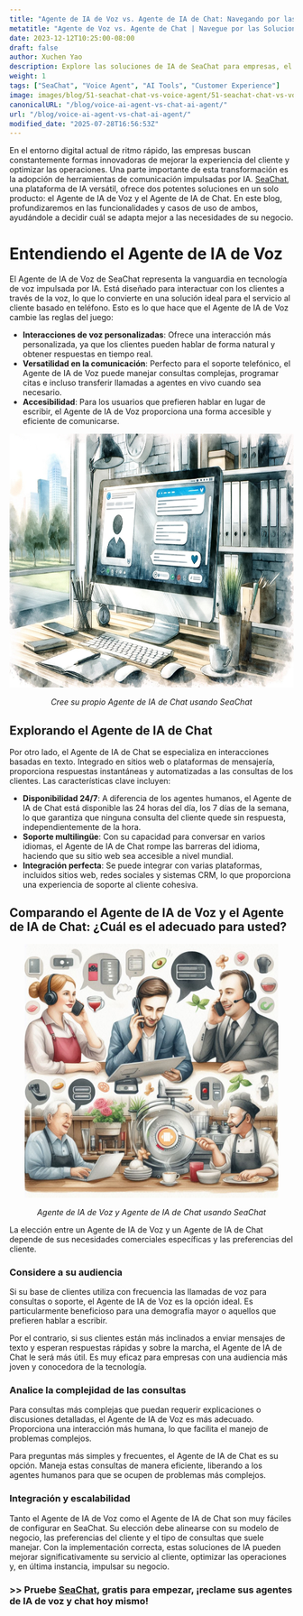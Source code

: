 ```yaml
---
title: "Agente de IA de Voz vs. Agente de IA de Chat: Navegando por las Soluciones de IA de SeaChat para su Negocio"
metatitle: "Agente de Voz vs. Agente de Chat | Navegue por las Soluciones de IA de SeaChat"
date: 2023-12-12T10:25:00-08:00
draft: false
author: Xuchen Yao
description: Explore las soluciones de IA de SeaChat para empresas, el Agente de IA de Voz para el servicio al cliente basado en voz y el Agente de IA de Chat para interacciones basadas en texto, cada uno con características y casos de uso únicos.
weight: 1
tags: ["SeaChat", "Voice Agent", "AI Tools", "Customer Experience"]
image: images/blog/51-seachat-chat-vs-voice-agent/51-seachat-chat-vs-voice-agent.png
canonicalURL: "/blog/voice-ai-agent-vs-chat-ai-agent/"
url: "/blog/voice-ai-agent-vs-chat-ai-agent/"
modified_date: "2025-07-28T16:56:53Z"
---
```


En el entorno digital actual de ritmo rápido, las empresas buscan constantemente formas innovadoras de mejorar la experiencia del cliente y optimizar las operaciones. Una parte importante de esta transformación es la adopción de herramientas de comunicación impulsadas por IA. [SeaChat](https://chat.seasalt.ai/?utm_source=blog), una plataforma de IA versátil, ofrece dos potentes soluciones en un solo producto: el Agente de IA de Voz y el Agente de IA de Chat. En este blog, profundizaremos en las funcionalidades y casos de uso de ambos, ayudándole a decidir cuál se adapta mejor a las necesidades de su negocio.

# Entendiendo el Agente de IA de Voz

El Agente de IA de Voz de SeaChat representa la vanguardia en tecnología de voz impulsada por IA. Está diseñado para interactuar con los clientes a través de la voz, lo que lo convierte en una solución ideal para el servicio al cliente basado en teléfono. Esto es lo que hace que el Agente de IA de Voz cambie las reglas del juego:

- **Interacciones de voz personalizadas**: Ofrece una interacción más personalizada, ya que los clientes pueden hablar de forma natural y obtener respuestas en tiempo real.
- **Versatilidad en la comunicación**: Perfecto para el soporte telefónico, el Agente de IA de Voz puede manejar consultas complejas, programar citas e incluso transferir llamadas a agentes en vivo cuando sea necesario.
- **Accesibilidad**: Para los usuarios que prefieren hablar en lugar de escribir, el Agente de IA de Voz proporciona una forma accesible y eficiente de comunicarse.

<center>
<img height="450px" src="/images/blog/50x-all-seachat-agents/build-your-own-chat-ai-agent.jpeg" alt="Cree su propio Agente de IA de Chat usando SeaChat"/>

*Cree su propio Agente de IA de Chat usando SeaChat*
</center>


## Explorando el Agente de IA de Chat

Por otro lado, el Agente de IA de Chat se especializa en interacciones basadas en texto. Integrado en sitios web o plataformas de mensajería, proporciona respuestas instantáneas y automatizadas a las consultas de los clientes. Las características clave incluyen:

- **Disponibilidad 24/7**: A diferencia de los agentes humanos, el Agente de IA de Chat está disponible las 24 horas del día, los 7 días de la semana, lo que garantiza que ninguna consulta del cliente quede sin respuesta, independientemente de la hora.
- **Soporte multilingüe**: Con su capacidad para conversar en varios idiomas, el Agente de IA de Chat rompe las barreras del idioma, haciendo que su sitio web sea accesible a nivel mundial.
- **Integración perfecta**: Se puede integrar con varias plataformas, incluidos sitios web, redes sociales y sistemas CRM, lo que proporciona una experiencia de soporte al cliente cohesiva.

## Comparando el Agente de IA de Voz y el Agente de IA de Chat: ¿Cuál es el adecuado para usted?

<center>
<img height="450px" src="/images/blog/50x-all-seachat-agents/call-or-text-agents.jpeg" alt="Agente de IA de Voz y Agente de IA de Chat usando SeaChat"/>

*Agente de IA de Voz y Agente de IA de Chat usando SeaChat*
</center>

La elección entre un Agente de IA de Voz y un Agente de IA de Chat depende de sus necesidades comerciales específicas y las preferencias del cliente.

### Considere a su audiencia

Si su base de clientes utiliza con frecuencia las llamadas de voz para consultas o soporte, el Agente de IA de Voz es la opción ideal. Es particularmente beneficioso para una demografía mayor o aquellos que prefieren hablar a escribir.

Por el contrario, si sus clientes están más inclinados a enviar mensajes de texto y esperan respuestas rápidas y sobre la marcha, el Agente de IA de Chat le será más útil. Es muy eficaz para empresas con una audiencia más joven y conocedora de la tecnología.

### Analice la complejidad de las consultas

Para consultas más complejas que puedan requerir explicaciones o discusiones detalladas, el Agente de IA de Voz es más adecuado. Proporciona una interacción más humana, lo que facilita el manejo de problemas complejos.

Para preguntas más simples y frecuentes, el Agente de IA de Chat es su opción. Maneja estas consultas de manera eficiente, liberando a los agentes humanos para que se ocupen de problemas más complejos.

### Integración y escalabilidad

Tanto el Agente de IA de Voz como el Agente de IA de Chat son muy fáciles de configurar en SeaChat. Su elección debe alinearse con su modelo de negocio, las preferencias del cliente y el tipo de consultas que suele manejar. Con la implementación correcta, estas soluciones de IA pueden mejorar significativamente su servicio al cliente, optimizar las operaciones y, en última instancia, impulsar su negocio.


### >> Pruebe [SeaChat](https://chat.seasalt.ai/?utm_source=blog), gratis para empezar, ¡reclame sus agentes de IA de voz y chat hoy mismo!
